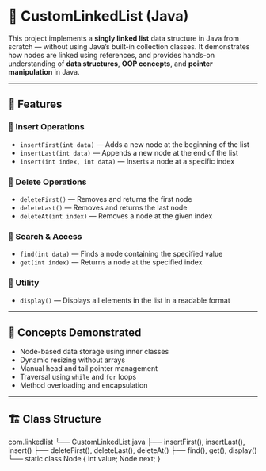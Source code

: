 # 🧩 CustomLinkedList (Java)

This project implements a **singly linked list** data structure in Java from scratch — without using Java’s built-in collection classes. It demonstrates how nodes are linked using references, and provides hands-on understanding of **data structures**, **OOP concepts**, and **pointer manipulation** in Java.

---

## 🚀 Features

### 🔹 Insert Operations
- `insertFirst(int data)` — Adds a new node at the beginning of the list  
- `insertLast(int data)` — Appends a new node at the end of the list  
- `insert(int index, int data)` — Inserts a node at a specific index  

### 🔹 Delete Operations
- `deleteFirst()` — Removes and returns the first node  
- `deleteLast()` — Removes and returns the last node  
- `deleteAt(int index)` — Removes a node at the given index  

### 🔹 Search & Access
- `find(int data)` — Finds a node containing the specified value  
- `get(int index)` — Returns a node at the specified index  

### 🔹 Utility
- `display()` — Displays all elements in the list in a readable format  

---

## 🧠 Concepts Demonstrated

- Node-based data storage using inner classes  
- Dynamic resizing without arrays  
- Manual head and tail pointer management  
- Traversal using `while` and `for` loops  
- Method overloading and encapsulation  

---

## 🏗️ Class Structure

com.linkedlist
└── CustomLinkedList.java
├── insertFirst(), insertLast(), insert()
├── deleteFirst(), deleteLast(), deleteAt()
├── find(), get(), display()
└── static class Node { int value; Node next; }
